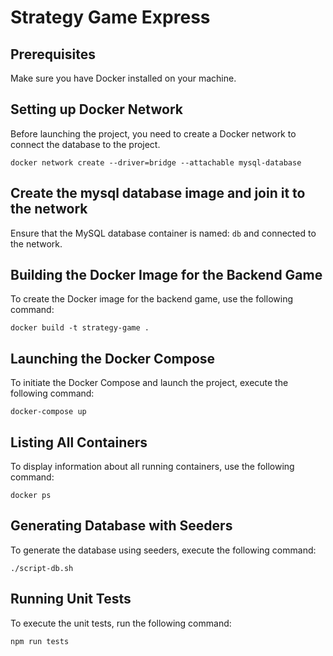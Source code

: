 # Strategy Game Express

## Prerequisites
Make sure you have Docker installed on your machine.

## Setting up Docker Network
Before launching the project, you need to create a Docker network to connect the database to the project. 

`docker network create --driver=bridge --attachable mysql-database`

## Create the mysql database image and join it to the network
Ensure that the MySQL database container is named: `db` and connected to the network.

## Building the Docker Image for the Backend Game
To create the Docker image for the backend game, use the following command:

`docker build -t strategy-game .`

## Launching the Docker Compose
To initiate the Docker Compose and launch the project, execute the following command:

`docker-compose up`

## Listing All Containers
To display information about all running containers, use the following command:

`docker ps`

## Generating Database with Seeders
To generate the database using seeders, execute the following command:

`./script-db.sh`

## Running Unit Tests
To execute the unit tests, run the following command:

`npm run tests`

